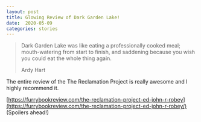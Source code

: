 ```yaml
---
layout: post
title: Glowing Review of Dark Garden Lake!
date:  2020-05-09
categories: stories
---
```


> Dark Garden Lake was like eating a professionally cooked meal; mouth-watering from start to finish, and saddening because you wish you could eat the whole thing again.
>
>Ardy Hart

The entire review of the The Reclamation Project is really awesome and I highly recommend it.

[https://furrybookreview.com/the-reclamation-project-ed-john-r-robey](https://furrybookreview.com/the-reclamation-project-ed-john-r-robey/) (Spoilers ahead!)